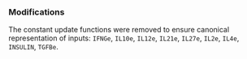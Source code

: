 ### Modifications

The constant update functions were removed to ensure canonical representation of inputs: `IFNGe`, `IL10e`, `IL12e`, `IL21e`, `IL27e`, `IL2e`, `IL4e`, `INSULIN`, `TGFBe`.